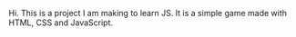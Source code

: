 Hi. This is a project I am making to learn JS. It is a simple game made with HTML, CSS and JavaScript.

